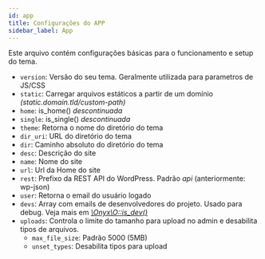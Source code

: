 ```yaml
---
id: app
title: Configurações do APP
sidebar_label: App
---
```


Este arquivo contém configurações básicas para o funcionamento e setup do tema.

 - `version`: Versão do seu tema. Geralmente utilizada para parametros de JS/CSS
 - `static`: Carregar arquivos estáticos a partir de um domínio *(static.domain.tld/custom-path)*
 - `home`: is_home() *descontinuada*
 - `single`: is_single() *descontinuada*
 - `theme`: Retorna o nome do diretório do tema
 - `dir_uri`: URL do diretório do tema
 - `dir`: Caminho absoluto do diretório do tema
 - `desc`: Descrição do site
 - `name`: Nome do site
 - `url`: Url da Home do site
 - `rest`: Prefixo da REST API do WordPress. Padrão *api* (anteriormente: wp-json)
 - `user`: Retorna o email do usuário logado
 - `devs`: Array com emails de desenvolvedores do projeto. Usado para debug. Veja mais em *[\Onyx\O::is_dev()](helpers#ois_dev)*
 - `uploads`: Controla o limite do tamanho para upload no admin e desabilita tipos de arquivos.
    - `max_file_size`: Padrão 5000 (5MB)
    - `unset_types`: Desabilita tipos para upload

